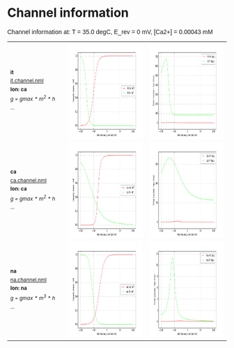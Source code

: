 Channel information
===================

<p style="font-family:arial">Channel information at: T = 35.0 degC, E_rev = 0 mV, [Ca2+] = 0.00043 mM</p>

<table>
    <tr>
<td width="120px">
            <sup><b>it</b><br/>
            <a href="../it.channel.nml">it.channel.nml</a><br/>
            <b>Ion: ca</b><br/>
            <i>g = gmax * m<sup>2</sup> * h </i><br/>
            ...</sup>
</td>
<td>
<a href="it.inf.png"><img alt="it steady state" src="it.inf.png" height="220"/></a>
</td>
<td>
<a href="it.tau.png"><img alt="it time course" src="it.tau.png" height="220"/></a>
</td>
</tr>
<tr>
<td width="120px">
        <sup><b>ca</b><br/>
        <a href="../ca.channel.nml">ca.channel.nml</a><br/>
        <b>Ion: ca</b><br/>
        <i>g = gmax * m<sup>2</sup> * h </i><br/>
        ...</sup>
</td>
<td>
<a href="ca.inf.png"><img alt="ca steady state" src="ca.inf.png" height="220"/></a>
</td>
<td>
<a href="ca.tau.png"><img alt="ca time course" src="ca.tau.png" height="220"/></a>
</td>
</tr>
<tr>
<td width="120px">
        <sup><b>na</b><br/>
        <a href="../na.channel.nml">na.channel.nml</a><br/>
        <b>Ion: na</b><br/>
        <i>g = gmax * m<sup>3</sup> * h </i><br/>
        ...</sup>
</td>
<td>
<a href="na.inf.png"><img alt="na steady state" src="na.inf.png" height="220"/></a>
</td>
<td>
<a href="na.tau.png"><img alt="na time course" src="na.tau.png" height="220"/></a>
</td>
</tr>
</table>
